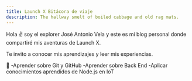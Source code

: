```yaml
---
title: Launch X Bitácora de viaje
description: The hallway smelt of boiled cabbage and old rag mats.
---
```


Hola ✌️  soy el explorer José Antonio Vela y este es mi blog personal donde compartiré mis aventuras de Launch X.

Te invito a conocer mis aprendizajes y leer mis experiencias.

🚀
-Aprender sobre Git y GitHub
-Aprender sobre Back End
-Aplicar conocimientos aprendidos de Node.js en IoT
